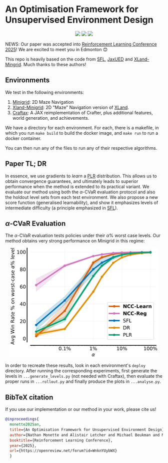 # An Optimisation Framework for Unsupervised Environment Design

<p align="center">
       <a href= "https://github.com/nmonette/NCC-UED/blob/main/LICENSE">
        <img src="https://img.shields.io/badge/license-Apache2.0-blue.svg" /></a>
       <a href= "https://arxiv.org/abs/2408.15099">
        <img src="https://img.shields.io/badge/arXiv-2408.15099-b31b1b.svg" /></a>
        <a href= "https://arxiv.org/abs/2408.15099">
        <img src="https://img.shields.io/badge/blog_post-purple" /></a>
        
</p>

NEWS: Our paper was accepted into <a href= "https://rl-conference.cc/">Reinforcement Learning Conference 2025</a>! We are excited to meet you in Edmonton 😊

This repo is heavily based on the code from <a href= "https://github.com/amacrutherford/sampling-for-learnability">SFL</a>, 
 <a href= "https://github.com/DramaCow/jaxued">JaxUED</a> and <a href= "https://github.com/dunnolab/xland-minigrid">XLand-Mingrid</a>. Much thanks to these authors! 
 
 ## Environments
 We test in the following environments:
 
 1. [Minigrid](minigrid): 2D Maze Navigation
 2. [Xland-Minigrid](xland): 2D "Maze" Navigation version of  <a href= "https://deepmind.google/discover/blog/generally-capable-agents-emerge-from-open-ended-play/">XLand</a>.
 3. [Craftax](craftax): A JAX reimplementation of Crafter, plus additional features, world generation, and achievements.

We have a directory for each environment. For each, there is a makefile, in which you run `make build` to build the docker image, and `make run` to run a docker container. 

You can then run any of the files to run any of their respective algorithms.

## Paper TL; DR
In essence, we use gradients to _learn_ a <a href="https://arxiv.org/abs/2010.03934">PLR</a> distribution. This allows us to obtain convergence guarantees, and ultimately leads to superior performance when the method is extended to its practical variant. We evaluate our method using both the $\alpha$-CVaR evaluation protocol and also the holdout level sets from each test environment. We also propose a new score function (generalised learnability), and show it emphasizes levels of intermediate difficulty (a principle emphasized in <a href="https://arxiv.org/abs/2408.15099">SFL</a>). 

## $\alpha$-CVaR Evaluation
The $\alpha$-CVaR evaluation tests policies under their $\alpha$% worst case levels. Our method obtains very strong performance on Minigrid in this regime:

<center><img height="350px"src="assets/cvar_line.svg"></img></center>

In order to recreate these results, look in each environment's `deploy` directory. After running the corresponding experiments, first generate the levels in `...generate_levels.py` (not needed with Craftax), then evaluate the proper runs in `...rollout.py` and finally produce the plots in `...analyse.py`.

## BibTeX citation
If you use our implementation or our method in your work, please cite us! 
```bibtex
@inproceedings{
  monette2025an,
  title={An Optimisation Framework for Unsupervised Environment Design},
  author={Nathan Monette and Alistair Letcher and Michael Beukman and Matthew Thomas Jackson and Alexander Rutherford and Alexander David Goldie and Jakob Nicolaus Foerster},
  booktitle={Reinforcement Learning Conference},
  year={2025},
  url={https://openreview.net/forum?id=WnknYUybWX}
  }
```

